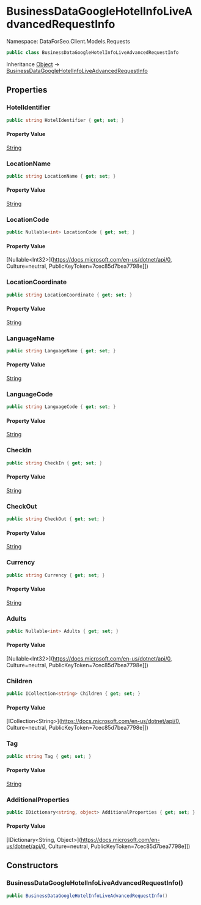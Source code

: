 # BusinessDataGoogleHotelInfoLiveAdvancedRequestInfo

Namespace: DataForSeo.Client.Models.Requests

```csharp
public class BusinessDataGoogleHotelInfoLiveAdvancedRequestInfo
```

Inheritance [Object](https://docs.microsoft.com/en-us/dotnet/api/Object) → [BusinessDataGoogleHotelInfoLiveAdvancedRequestInfo](./BusinessDataGoogleHotelInfoLiveAdvancedRequestInfo.md)

## Properties

### **HotelIdentifier**

```csharp
public string HotelIdentifier { get; set; }
```

#### Property Value

[String](https://docs.microsoft.com/en-us/dotnet/api/String)<br>

### **LocationName**

```csharp
public string LocationName { get; set; }
```

#### Property Value

[String](https://docs.microsoft.com/en-us/dotnet/api/String)<br>

### **LocationCode**

```csharp
public Nullable<int> LocationCode { get; set; }
```

#### Property Value

[Nullable&lt;Int32&gt;](https://docs.microsoft.com/en-us/dotnet/api/0, Culture=neutral, PublicKeyToken=7cec85d7bea7798e]])<br>

### **LocationCoordinate**

```csharp
public string LocationCoordinate { get; set; }
```

#### Property Value

[String](https://docs.microsoft.com/en-us/dotnet/api/String)<br>

### **LanguageName**

```csharp
public string LanguageName { get; set; }
```

#### Property Value

[String](https://docs.microsoft.com/en-us/dotnet/api/String)<br>

### **LanguageCode**

```csharp
public string LanguageCode { get; set; }
```

#### Property Value

[String](https://docs.microsoft.com/en-us/dotnet/api/String)<br>

### **CheckIn**

```csharp
public string CheckIn { get; set; }
```

#### Property Value

[String](https://docs.microsoft.com/en-us/dotnet/api/String)<br>

### **CheckOut**

```csharp
public string CheckOut { get; set; }
```

#### Property Value

[String](https://docs.microsoft.com/en-us/dotnet/api/String)<br>

### **Currency**

```csharp
public string Currency { get; set; }
```

#### Property Value

[String](https://docs.microsoft.com/en-us/dotnet/api/String)<br>

### **Adults**

```csharp
public Nullable<int> Adults { get; set; }
```

#### Property Value

[Nullable&lt;Int32&gt;](https://docs.microsoft.com/en-us/dotnet/api/0, Culture=neutral, PublicKeyToken=7cec85d7bea7798e]])<br>

### **Children**

```csharp
public ICollection<string> Children { get; set; }
```

#### Property Value

[ICollection&lt;String&gt;](https://docs.microsoft.com/en-us/dotnet/api/0, Culture=neutral, PublicKeyToken=7cec85d7bea7798e]])<br>

### **Tag**

```csharp
public string Tag { get; set; }
```

#### Property Value

[String](https://docs.microsoft.com/en-us/dotnet/api/String)<br>

### **AdditionalProperties**

```csharp
public IDictionary<string, object> AdditionalProperties { get; set; }
```

#### Property Value

[IDictionary&lt;String, Object&gt;](https://docs.microsoft.com/en-us/dotnet/api/0, Culture=neutral, PublicKeyToken=7cec85d7bea7798e]])<br>

## Constructors

### **BusinessDataGoogleHotelInfoLiveAdvancedRequestInfo()**

```csharp
public BusinessDataGoogleHotelInfoLiveAdvancedRequestInfo()
```
